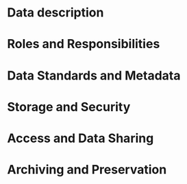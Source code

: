 # Data description

# Roles and Responsibilities

# Data Standards and Metadata

# Storage and Security

# Access and Data Sharing 

# Archiving and Preservation
